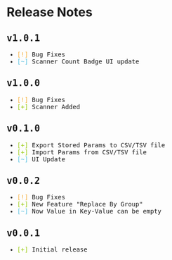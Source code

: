 # Release Notes
<tt>

## v1.0.1
- <span style="color:#f7af3e;">[!]</span> Bug Fixes
- <span style="color:#56c0e0;">[~]</span> Scanner Count Badge UI update

## v1.0.0
- <span style="color:#f7af3e;">[!]</span> Bug Fixes
- <span style="color:#9acc14;">[+]</span> Scanner Added

## v0.1.0
- <span style="color:#9acc14;">[+]</span> Export Stored Params to CSV/TSV file
- <span style="color:#9acc14;">[+]</span> Import Params from CSV/TSV file
- <span style="color:#56c0e0;">[~]</span> UI Update

## v0.0.2
- <span style="color:#f7af3e;">[!]</span> Bug Fixes
- <span style="color:#9acc14;">[+]</span> New Feature "Replace By Group"
- <span style="color:#56c0e0;">[~]</span> Now Value in Key-Value can be empty

## v0.0.1
- <span style="color:#9acc14;">[+]</span> Initial release

</tt>